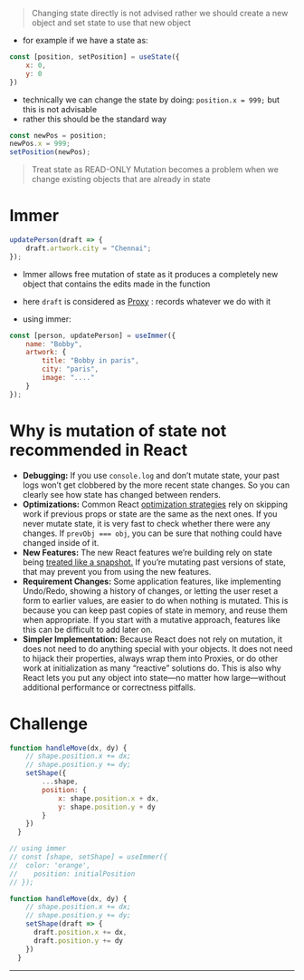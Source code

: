 > Changing state directly is not advised rather we should create a new object and set state to use that new object

- for example if we have a state as:

```js
const [position, setPosition] = useState({
	x: 0,
	y: 0
})
```

- technically we can change the state by doing: `position.x = 999;` but this is not advisable
- rather this should be the standard way

```js
const newPos = position;
newPos.x = 999;
setPosition(newPos);
```

> Treat state as READ-ONLY
> Mutation becomes a problem when we change existing objects that are already in state


# Immer

```js
updatePerson(draft => {
	draft.artwork.city = "Chennai";
});
```

- Immer allows free mutation of state as it produces a completely new object that contains the edits made in the function
- here `draft` is considered as [Proxy](https://developer.mozilla.org/en-US/docs/Web/JavaScript/Reference/Global_Objects/Proxy) : records whatever we do with it

- using immer:

```js
const [person, updatePerson] = useImmer({
	name: "Bobby",
	artwork: {
		title: "Bobby in paris",
		city: "paris",
		image: "...."
	}
});
```


# Why is mutation of state not recommended in React

-   **Debugging:** If you use `console.log` and don’t mutate state, your past logs won’t get clobbered by the more recent state changes. So you can clearly see how state has changed between renders.
-   **Optimizations:** Common React [optimization strategies](https://beta.reactjs.org/reference/react/memo) rely on skipping work if previous props or state are the same as the next ones. If you never mutate state, it is very fast to check whether there were any changes. If `prevObj === obj`, you can be sure that nothing could have changed inside of it.
-   **New Features:** The new React features we’re building rely on state being [treated like a snapshot.](https://beta.reactjs.org/learn/state-as-a-snapshot) If you’re mutating past versions of state, that may prevent you from using the new features.
-   **Requirement Changes:** Some application features, like implementing Undo/Redo, showing a history of changes, or letting the user reset a form to earlier values, are easier to do when nothing is mutated. This is because you can keep past copies of state in memory, and reuse them when appropriate. If you start with a mutative approach, features like this can be difficult to add later on.
-   **Simpler Implementation:** Because React does not rely on mutation, it does not need to do anything special with your objects. It does not need to hijack their properties, always wrap them into Proxies, or do other work at initialization as many “reactive” solutions do. This is also why React lets you put any object into state—no matter how large—without additional performance or correctness pitfalls.


# Challenge

```js
function handleMove(dx, dy) {
    // shape.position.x += dx;
    // shape.position.y += dy;
    setShape({
	    ...shape,
	    position: {
		    x: shape.position.x + dx,
		    y: shape.position.y + dy
	    }
    })
  }
```


```js
// using immer
// const [shape, setShape] = useImmer({
//	color: 'orange',
//    position: initialPosition
// });

function handleMove(dx, dy) {
    // shape.position.x += dx;
    // shape.position.y += dy;
    setShape(draft => {
      draft.position.x += dx,
      draft.position.y += dy
    })
  }
```


---